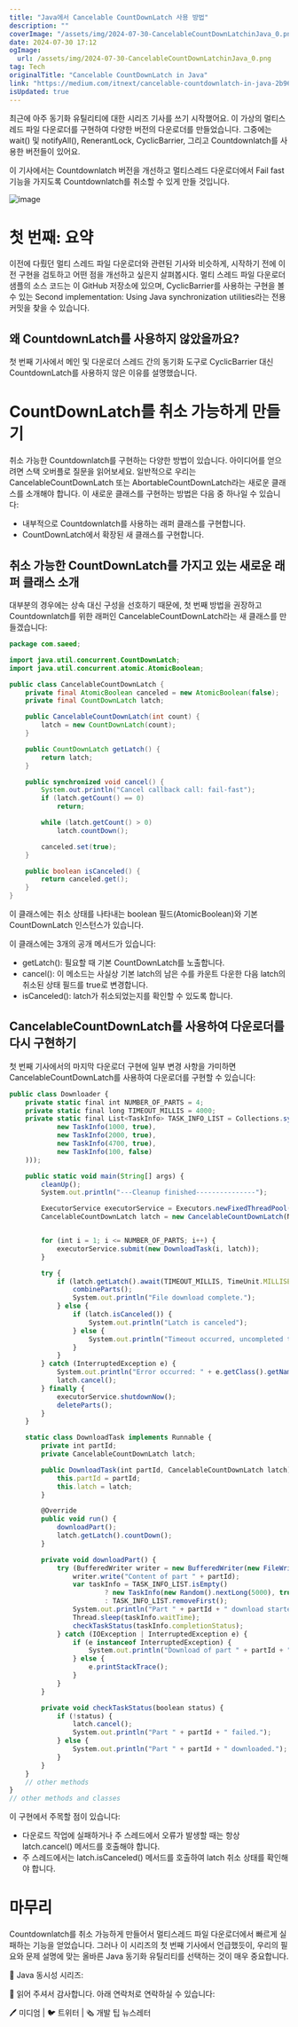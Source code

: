 ```yaml
---
title: "Java에서 Cancelable CountDownLatch 사용 방법"
description: ""
coverImage: "/assets/img/2024-07-30-CancelableCountDownLatchinJava_0.png"
date: 2024-07-30 17:12
ogImage: 
  url: /assets/img/2024-07-30-CancelableCountDownLatchinJava_0.png
tag: Tech
originalTitle: "Cancelable CountDownLatch in Java"
link: "https://medium.com/itnext/cancelable-countdownlatch-in-java-2b960fb77403"
isUpdated: true
---
```





최근에 아주 동기화 유틸리티에 대한 시리즈 기사를 쓰기 시작했어요. 이 가상의 멀티스레드 파일 다운로더를 구현하여 다양한 버전의 다운로더를 만들었습니다. 그중에는 wait() 및 notifyAll(), RenerantLock, CyclicBarrier, 그리고 Countdownlatch를 사용한 버전들이 있어요.

이 기사에서는 Countdownlatch 버전을 개선하고 멀티스레드 다운로더에서 Fail fast 기능을 가지도록 Countdownlatch를 취소할 수 있게 만들 것입니다.

![image](/assets/img/2024-07-30-CancelableCountDownLatchinJava_0.png)

# 첫 번째: 요약

<div class="content-ad"></div>

이전에 다뤘던 멀티 스레드 파일 다운로더와 관련된 기사와 비슷하게, 시작하기 전에 이전 구현을 검토하고 어떤 점을 개선하고 싶은지 살펴봅시다. 멀티 스레드 파일 다운로더 샘플의 소스 코드는 이 GitHub 저장소에 있으며, CyclicBarrier를 사용하는 구현을 볼 수 있는 Second implementation: Using Java synchronization utilities라는 전용 커밋을 찾을 수 있습니다.

## 왜 CountdownLatch를 사용하지 않았을까요?

첫 번째 기사에서 메인 및 다운로더 스레드 간의 동기화 도구로 CyclicBarrier 대신 CountdownLatch를 사용하지 않은 이유를 설명했습니다.

# CountDownLatch를 취소 가능하게 만들기

<div class="content-ad"></div>

취소 가능한 Countdownlatch를 구현하는 다양한 방법이 있습니다. 아이디어를 얻으려면 스택 오버플로 질문을 읽어보세요. 일반적으로 우리는 CancelableCountDownLatch 또는 AbortableCountDownLatch라는 새로운 클래스를 소개해야 합니다. 이 새로운 클래스를 구현하는 방법은 다음 중 하나일 수 있습니다:

- 내부적으로 Countdownlatch를 사용하는 래퍼 클래스를 구현합니다.
- CountDownLatch에서 확장된 새 클래스를 구현합니다.

## 취소 가능한 CountDownLatch를 가지고 있는 새로운 래퍼 클래스 소개

대부분의 경우에는 상속 대신 구성을 선호하기 때문에, 첫 번째 방법을 권장하고 Countdownlatch를 위한 래퍼인 CancelableCountDownLatch라는 새 클래스를 만들겠습니다:

<div class="content-ad"></div>

```java
package com.saeed;

import java.util.concurrent.CountDownLatch;
import java.util.concurrent.atomic.AtomicBoolean;

public class CancelableCountDownLatch {
    private final AtomicBoolean canceled = new AtomicBoolean(false);
    private final CountDownLatch latch;

    public CancelableCountDownLatch(int count) {
        latch = new CountDownLatch(count);
    }

    public CountDownLatch getLatch() {
        return latch;
    }

    public synchronized void cancel() {
        System.out.println("Cancel callback call: fail-fast");
        if (latch.getCount() == 0)
            return;

        while (latch.getCount() > 0)
            latch.countDown();

        canceled.set(true);
    }

    public boolean isCanceled() {
        return canceled.get();
    }
}
```
이 클래스에는 취소 상태를 나타내는 boolean 필드(AtomicBoolean)와 기본 CountDownLatch 인스턴스가 있습니다.

이 클래스에는 3개의 공개 메서드가 있습니다:

- getLatch(): 필요할 때 기본 CountDownLatch를 노출합니다.
- cancel(): 이 메소드는 사실상 기본 latch의 남은 수를 카운트 다운한 다음 latch의 취소된 상태 필드를 true로 변경합니다.
- isCanceled(): latch가 취소되었는지를 확인할 수 있도록 합니다.

<div class="content-ad"></div>

## CancelableCountDownLatch를 사용하여 다운로더를 다시 구현하기

첫 번째 기사에서의 마지막 다운로더 구현에 일부 변경 사항을 가미하면 CancelableCountDownLatch를 사용하여 다운로더를 구현할 수 있습니다:

```js
public class Downloader {
    private static final int NUMBER_OF_PARTS = 4;
    private static final long TIMEOUT_MILLIS = 4000;
    private static final List<TaskInfo> TASK_INFO_LIST = Collections.synchronizedList(new ArrayList<>(List.of(
            new TaskInfo(1000, true),
            new TaskInfo(2000, true),
            new TaskInfo(4700, true),
            new TaskInfo(100, false)
    )));

    public static void main(String[] args) {
        cleanUp();
        System.out.println("---Cleanup finished---------------");

        ExecutorService executorService = Executors.newFixedThreadPool(NUMBER_OF_PARTS);
        CancelableCountDownLatch latch = new CancelableCountDownLatch(NUMBER_OF_PARTS);


        for (int i = 1; i <= NUMBER_OF_PARTS; i++) {
            executorService.submit(new DownloadTask(i, latch));
        }

        try {
            if (latch.getLatch().await(TIMEOUT_MILLIS, TimeUnit.MILLISECONDS) && !latch.isCanceled()) {
                combineParts();
                System.out.println("File download complete.");
            } else {
                if (latch.isCanceled()) {
                    System.out.println("Latch is canceled");
                } else {
                    System.out.println("Timeout occurred, uncompleted tasks: " + latch.getLatch().getCount());
                }
            }
        } catch (InterruptedException e) {
            System.out.println("Error occurred: " + e.getClass().getName());
            latch.cancel();
        } finally {
            executorService.shutdownNow();
            deleteParts();
        }
    }

    static class DownloadTask implements Runnable {
        private int partId;
        private CancelableCountDownLatch latch;

        public DownloadTask(int partId, CancelableCountDownLatch latch) {
            this.partId = partId;
            this.latch = latch;
        }

        @Override
        public void run() {
            downloadPart();
            latch.getLatch().countDown();
        }

        private void downloadPart() {
            try (BufferedWriter writer = new BufferedWriter(new FileWriter("part_" + partId + ".txt"))) {
                writer.write("Content of part " + partId);
                var taskInfo = TASK_INFO_LIST.isEmpty()
                        ? new TaskInfo(new Random().nextLong(5000), true)
                        : TASK_INFO_LIST.removeFirst();
                System.out.println("Part " + partId + " download started (" + taskInfo + " ).");
                Thread.sleep(taskInfo.waitTime);
                checkTaskStatus(taskInfo.completionStatus);
            } catch (IOException | InterruptedException e) {
                if (e instanceof InterruptedException) {
                    System.out.println("Download of part " + partId + " was interrupted.");
                } else {
                    e.printStackTrace();
                }
            }
        }

        private void checkTaskStatus(boolean status) {
            if (!status) {
                latch.cancel();
                System.out.println("Part " + partId + " failed.");
            } else {
                System.out.println("Part " + partId + " downloaded.");
            }
        }
    }
    // other methods
}
// other methods and classes
```

이 구현에서 주목할 점이 있습니다:

<div class="content-ad"></div>

- 다운로드 작업에 실패하거나 주 스레드에서 오류가 발생할 때는 항상 latch.cancel() 메서드를 호출해야 합니다.
- 주 스레드에서는 latch.isCanceled() 메서드를 호출하여 latch 취소 상태를 확인해야 합니다.

# 마무리

Countdownlatch를 취소 가능하게 만들어서 멀티스레드 파일 다운로더에서 빠르게 실패하는 기능을 얻었습니다. 그러나 이 시리즈의 첫 번째 기사에서 언급했듯이, 우리의 필요와 문제 설명에 맞는 올바른 Java 동기화 유틸리티를 선택하는 것이 매우 중요합니다.

🧵 Java 동시성 시리즈:

<div class="content-ad"></div>

🙏 읽어 주셔서 감사합니다. 아래 연락처로 연락하실 수 있습니다:

🖊️ 미디엄 | 🐦 트위터 | 🗞️ 개발 팁 뉴스레터